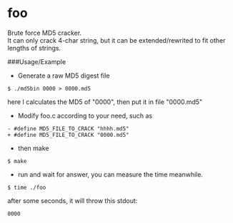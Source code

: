 foo
===
Brute force MD5 cracker.  
It can only crack 4-char string, 
but it can be extended/rewrited to fit other lengths of strings.  

###Usage/Example
* Generate a raw MD5 digest file  
```
$ ./md5bin 0000 > 0000.md5
```
here I calculates the MD5 of "0000", then put it in file "0000.md5"  

* Modify foo.c according to your need, such as  
```
- #define MD5_FILE_TO_CRACK "hhhh.md5"
+ #define MD5_FILE_TO_CRACK "0000.md5"
```

* then make
```
$ make
```

* run and wait for answer, you can measure the time meanwhile.
```
$ time ./foo
```
after some seconds, it will throw this stdout:
```
0000
```
